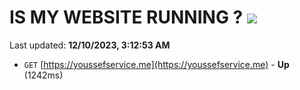 # IS MY WEBSITE RUNNING ? [![](https://img.shields.io/static/v1?label=Sponsor&message=%E2%9D%A4&logo=GitHub&color=%23fe8e86)](https://github.com/sponsors/<username>)

Last updated: **12/10/2023, 3:12:53 AM**

- `GET` [https://youssefservice.me](https://youssefservice.me) - **Up** (1242ms)
